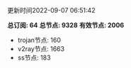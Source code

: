 更新时间2022-09-07 06:51:42

**总订阅: 64**
**总节点: 9328**
**有效节点: 2006**
- trojan节点: 160
- v2ray节点: 1663
- ss节点: 183
